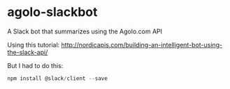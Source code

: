 # agolo-slackbot
A Slack bot that summarizes using the Agolo.com API

Using this tutorial: http://nordicapis.com/building-an-intelligent-bot-using-the-slack-api/

But I had to do this:

```javascript
npm install @slack/client --save
```
